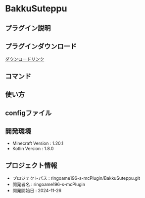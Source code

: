 # BakkuSuteppu

## プラグイン説明

## プラグインダウンロード
[ダウンロードリンク](https://github.com/ringoame196-s-mcPlugin/BakkuSuteppu/releases/latest)

## コマンド

## 使い方

## configファイル
                
## 開発環境
- Minecraft Version : 1.20.1
- Kotlin Version : 1.8.0

## プロジェクト情報
- プロジェクトパス : ringoame196-s-mcPlugin/BakkuSuteppu.git
- 開発者名 : ringoame196-s-mcPlugin
- 開発開始日 : 2024-11-26
